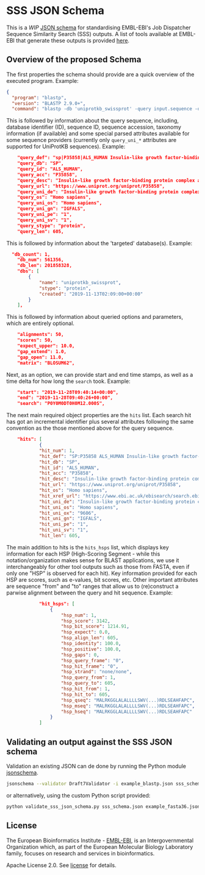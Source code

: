 # SSS JSON Schema
This is a *WIP* [JSON schema](https://json-schema.org/) for standardising EMBL-EBI's Job Dispatcher Sequence Similarity Search (SSS) outputs. A list of tools available at EMBL-EBI that generate these outputs is provided [here](https://www.ebi.ac.uk/seqdb/confluence/display/JDSAT/Sequence+Similarity+Search).

## Overview of the proposed Schema
The first properties the schema should provide are a quick overview of the executed program. Example:

```json lines
{
  "program": "blastp",
  "version": "BLASTP 2.9.0+",
  "command": "blastp -db 'uniprotkb_swissprot' -query input.sequence -outfmt 11 -out output.archive -matrix BLOSUM62 -max_target_seqs 50 -evalue 10 -gapopen 11 -gapextend 1"
```

This is followed by information about the query sequence, including, database identifier (ID), sequence ID, sequence accession, taxonomy information (if available) and some special parsed attributes available for some sequence providers (currently only `query_uni_*` attributes are supported for UniProtKB sequences). Example:
```json lines
    "query_def": "sp|P35858|ALS_HUMAN Insulin-like growth factor-binding protein complex acid labile subunit OS=Homo sapiens GN=IGFALS PE=1 SV=1",
    "query_db": "SP",
    "query_id": "ALS_HUMAN",
    "query_acc": "P35858",
    "query_desc": "Insulin-like growth factor-binding protein complex acid labile subunit OS=Homo sapiens GN=IGFALS PE=1 SV=1",
    "query_url": "https://www.uniprot.org/uniprot/P35858",
    "query_uni_de": "Insulin-like growth factor-binding protein complex acid labile subunit",
    "query_os": "Homo sapiens",    
    "query_uni_os": "Homo sapiens",
    "query_uni_gn": "IGFALS",
    "query_uni_pe": "1",
    "query_uni_sv": "1",
    "query_stype": "protein",
    "query_len": 605,
```

This is followed by information about the 'targeted' database(s). Example:

```json lines
  "db_count": 1,
    "db_num": 561356,
    "db_len": 201858328,
    "dbs": [
        {
            "name": "uniprotkb_swissprot",
            "stype": "protein",
            "created": "2019-11-13T02:09:00+00:00"
        }
    ],
```
This is followed by information about queried options and parameters, which are entirely optional.

```json lines
    "alignments": 50,
    "scores": 50,
    "expect_upper": 10.0,
    "gap_extend": 1.0,
    "gap_open": 11.0,
    "matrix": "BLOSUM62",
```
Next, as an option, we can provide start and end time stamps, as well as a time delta for how long the `search` took. Example:

```json lines
    "start": "2019-11-28T09:40:14+00:00",
    "end": "2019-11-28T09:40:26+00:00",
    "search": "P0Y0M0DT0H0M12.000S",
```

The next main required object properties are the `hits` list. Each search hit has got an incremental identifier plus several attributes following the same convention as the those mentioned above for the query sequence. 
```json lines
    "hits": [
            {
            "hit_num": 1,
            "hit_def": "SP:P35858 ALS_HUMAN Insulin-like growth factor-binding protein complex acid labile subunit OS=Homo sapiens OX=9606 GN=IGFALS PE=1 SV=1",
            "hit_db": "SP",
            "hit_id": "ALS_HUMAN",
            "hit_acc": "P35858",
            "hit_desc": "Insulin-like growth factor-binding protein complex acid labile subunit OS=Homo sapiens OX=9606 GN=IGFALS PE=1 SV=1",
            "hit_url": "https://www.uniprot.org/uniprot/P35858",
            "hit_os": "Homo sapiens",
            "hit_xref_url": "https://www.ebi.ac.uk/ebisearch/search.ebi?db=uniprot&query=P35858",
            "hit_uni_de": "Insulin-like growth factor-binding protein complex acid labile subunit",
            "hit_uni_os": "Homo sapiens",
            "hit_uni_ox": "9606",
            "hit_uni_gn": "IGFALS",
            "hit_uni_pe": "1",
            "hit_uni_sv": "1",
            "hit_len": 605,
```

The main addition to hits is the `hits_hsps` list, which displays key information for each HSP (High-Scoring Segment - while this notation/organization makes sense for BLAST applications, we use it interchangeably for other tool outputs such as those from FASTA, even if only one "HSP" is observed for each hit). Key information provided for each HSP are scores, such as e-values, bit scores, etc. Other important attributes are sequence "from" and "to" ranges that allow us to (re)construct a parwise alignment between the query and hit sequence. Example:

```json lines
            "hit_hsps": [
                {
                    "hsp_num": 1,
                    "hsp_score": 3142,
                    "hsp_bit_score": 1214.91,
                    "hsp_expect": 0.0,
                    "hsp_align_len": 605,
                    "hsp_identity": 100.0,
                    "hsp_positive": 100.0,
                    "hsp_gaps": 0,
                    "hsp_query_frame": "0",
                    "hsp_hit_frame": "0",
                    "hsp_strand": "none/none",
                    "hsp_query_from": 1,
                    "hsp_query_to": 605,
                    "hsp_hit_from": 1,
                    "hsp_hit_to": 605,
                    "hsp_qseq": "MALRKGGLALALLLLSWV(...)RDLSEAHFAPC",
                    "hsp_mseq": "MALRKGGLALALLLLSWV(...)RDLSEAHFAPC",
                    "hsp_hseq": "MALRKGGLALALLLLSWV(...)RDLSEAHFAPC"
                }
            ]
```

## Validating an output against the SSS JSON schema

Validation an existing JSON can de done by running the Python module [jsonschema](https://python-jsonschema.readthedocs.io/en/stable/).

```bash
jsonschema --validator Draft7Validator -i example_blastp.json sss_schema.json
```

or alternatively, using the custom Python script provided:

```bash
python validate_sss_json_schema.py sss_schema.json example_fasta36.json
```

## License 
The European Bioinformatics Institute - [EMBL-EBI](https://www.ebi.ac.uk/), is an Intergovernmental Organization which, as part of the European Molecular Biology Laboratory family, focuses on research and services in bioinformatics.  

Apache License 2.0. See [license](LICENSE) for details.
